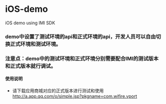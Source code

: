 # iOS-demo
iOS demo using IMI SDK
### demo中设置了测试环境的api和正式环境的api，开发人员可以自由切换正式环境和测试环境。
### 注意点：demo中的测试环境和正式环境分别需要配合IMI的测试版本和正式版本就行调试。


#### 使用说明

- 请下载应用商城对应的正式版本进行测试和使用
  http://a.app.qq.com/o/simple.jsp?pkgname=com.wifire.vport
